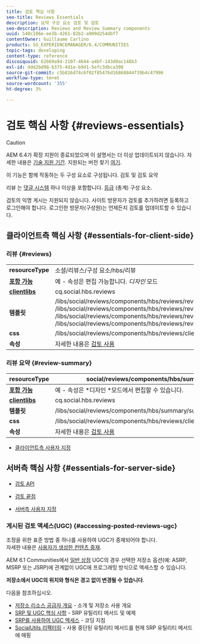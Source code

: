 ```yaml
---
title: 검토 핵심 사항
seo-title: Reviews Essentials
description: 요약 구성 요소 검토 및 검토
seo-description: Reviews and Review Summary components
uuid: 540c106e-ee3b-4261-82b2-a909d254dbf7
contentOwner: Guillaume Carlino
products: SG_EXPERIENCEMANAGER/6.4/COMMUNITIES
topic-tags: developing
content-type: reference
discoiquuid: 62669a9d-2107-4644-a4bf-143d0ac148b3
exl-id: ddd2bd98-b375-4d1e-b9d1-5efc3dbca398
source-git-commit: c5b816d74c6f02f85476d16868844f39b4c47996
workflow-type: tm+mt
source-wordcount: '355'
ht-degree: 3%

---
```


# 검토 핵심 사항 {#reviews-essentials}

>[!CAUTION]
>
>AEM 6.4가 확장 지원이 종료되었으며 이 설명서는 더 이상 업데이트되지 않습니다. 자세한 내용은 [기술 지원 기간](https://helpx.adobe.com/kr/support/programs/eol-matrix.html). 지원되는 버전 찾기 [여기](https://experienceleague.adobe.com/docs/).

이 기능은 함께 작동하는 두 구성 요소로 구성됩니다. 검토 및 검토 요약

리뷰 는 [댓글 시스템](essentials-comments.md) 하나 이상을 포함합니다. [등급](rating-basics.md) (총계) 구성 요소.

검토의 익명 게시는 지원되지 않습니다. 사이트 방문자가 검토를 추가하려면 등록하고 로그인해야 합니다. 로그인한 방문자(구성원)는 언제든지 검토를 업데이트할 수 있습니다.

## 클라이언트측 핵심 사항 {#essentials-for-client-side}

### 리뷰 {#reviews}

<table> 
 <tbody>
  <tr>
   <td> <strong>resourceType</strong></td> 
   <td>소셜/리뷰스/구성 요소/hbs/리뷰</td> 
  </tr>
  <tr>
   <td> <a href="scf.md#add-or-include-a-communities-component"><strong>포함 가능</strong></a></td> 
   <td>예 - 속성은 편집 가능합니다. <i>디자인 </i>모드</td> 
  </tr>
  <tr>
   <td> <a href="client-customize.md#clientlibs-for-scf"><strong>clientlibs</strong></a></td> 
   <td>cq.social.hbs.reviews</td> 
  </tr>
  <tr>
   <td> <strong>템플릿</strong></td> 
   <td> /libs/social/reviews/components/hbs/reviews/reviews.hbs<br /> /libs/social/reviews/components/hbs/reviews/review/review.hbs<br /> /libs/social/reviews/components/hbs/reviews/review/status.hbs<br /> /libs/social/reviews/components/hbs/reviews/review/toolbar.hbs</td> 
  </tr>
  <tr>
   <td> <strong>css</strong></td> 
   <td> /libs/social/reviews/components/hbs/reviews/clientlibs/review.css</td> 
  </tr>
  <tr>
   <td><strong>속성</strong></td> 
   <td>자세한 내용은 <a href="reviews.md">검토 사용</a></td> 
  </tr>
 </tbody>
</table>

### 리뷰 요약 {#review-summary}

| **resourceType** | social/reviews/components/hbs/summary |
|---|---|
| [**포함 가능**](scf.md#add-or-include-a-communities-component) | 예 - 속성은 *디자인 *모드에서 편집할 수 있습니다. |
| [**clientlibs**](client-customize.md#clientlibs-for-scf) | cq.social.hbs.reviews |
| **템플릿** | /libs/social/reviews/components/hbs/summary/summary.hbs |
| **css** | /libs/social/reviews/components/hbs/reviews/clientlibs/review.css |
| **속성** | 자세한 내용은 [검토 사용](reviews.md) |

* [클라이언트측 사용자 지정](client-customize.md)

## 서버측 핵심 사항 {#essentials-for-server-side}

* [검토 API](https://helpx.adobe.com/experience-manager/6-4/sites/developing/using/reference-materials/javadoc/com/adobe/cq/social/review/client/api/package-summary.html)

* [검토 끝점](https://helpx.adobe.com/experience-manager/6-4/sites/developing/using/reference-materials/javadoc/com/adobe/cq/social/review/client/endpoints/package-summary.html)

* [서버측 사용자 지정](server-customize.md)

### 게시된 검토 액세스(UGC) {#accessing-posted-reviews-ugc}

조정을 위한 표준 방법 중 하나를 사용하여 UGC가 중재되어야 합니다.\
자세한 내용은 [사용자가 생성한 컨텐츠 중재](moderate-ugc.md).

AEM 6.1 Communities에서 [일반 상점](working-with-srp.md) UGC의 경우 선택한 저장소 옵션(예: ASRP, MSRP 또는 JSRP)에 관계없이 UGC에 프로그래밍 방식으로 액세스할 수 있습니다.

**저장소에서 UGC의 위치와 형식은 경고 없이 변경될 수 있습니다**.

다음을 참조하십시오.

* [저장소 리소스 공급자 개요](srp.md) - 소개 및 저장소 사용 개요
* [SRP 및 UGC 핵심 사항](srp-and-ugc.md) - SRP 유틸리티 메서드 및 예제
* [SRP를 사용하여 UGC 액세스](accessing-ugc-with-srp.md) - 코딩 지침
* [SocialUtils 리팩터링](socialutils.md) - 사용 중단된 유틸리티 메서드를 현재 SRP 유틸리티 메서드에 매핑
